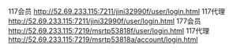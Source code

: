 117会员
http://52.69.233.115:7211/jini32990f/user/login.html
117代理
http://52.69.233.115:7211/jini32990f/user/login.html
177会员
http://52.69.233.115:7219/msrtp53818f/user/login.html
117代理
http://52.69.233.115:7219/msrtp53818a/account/login.html
